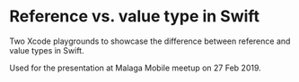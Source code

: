 # Reference vs. value type in Swift

Two Xcode playgrounds to showcase the difference between reference and value types in Swift. 

Used for the presentation at Malaga Mobile meetup on 27 Feb 2019.